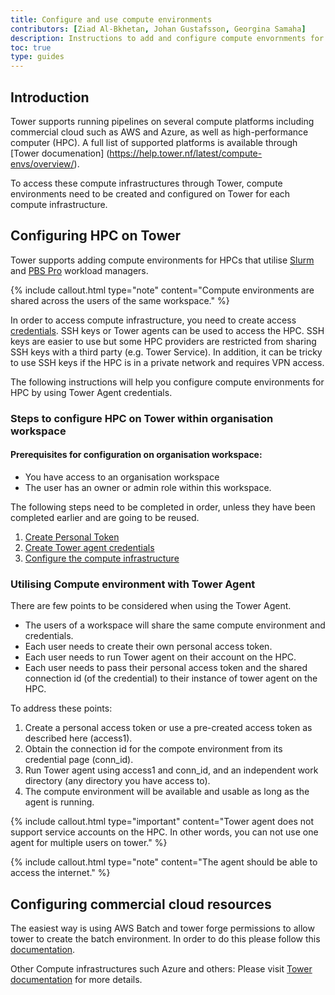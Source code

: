 ```yaml
---
title: Configure and use compute environments
contributors: [Ziad Al-Bkhetan, Johan Gustafsson, Georgina Samaha]
description: Instructions to add and configure compute envornments for HPCs and commercial cloud services.
toc: true
type: guides
---
```


## Introduction

Tower supports running pipelines on several compute platforms including commercial cloud such as AWS and Azure, as well as high-performance computer (HPC). A full list of supported platforms is available through [Tower documenation] (https://help.tower.nf/latest/compute-envs/overview/). 

To access these compute infrastructures through Tower, compute environments need to be created and configured on Tower for each compute infrastructure.


## Configuring HPC on Tower

Tower supports adding compute environments for HPCs that utilise [Slurm](https://help.tower.nf/latest/compute-envs/slurm/) and [PBS Pro](https://help.tower.nf/latest/compute-envs/altair-pbs-pro/) workload managers. 

{% include callout.html type="note" content="Compute environments are shared across the users of the same workspace." %}

In order to access compute infrastructure, you need to create access [credentials](https://help.tower.nf/latest/credentials/overview/#introduction). SSH keys or Tower agents can be used to access the HPC. SSH keys are easier to use but some HPC providers are restricted from sharing SSH keys with a third party (e.g. Tower Service). In addition, it can be tricky to use SSH keys if the HPC is in a private network and requires VPN access. 

The following instructions will help you configure compute environments for HPC by using Tower Agent credentials.


### Steps to configure HPC on Tower within organisation workspace


#### Prerequisites for configuration on organisation workspace:

- You have access to an organisation workspace
- The user has an owner or admin role within this workspace.

The following steps need to be completed in order, unless they have been completed earlier and are going to be reused.

1.	[Create Personal Token](create_personal_token)
2.	[Create Tower agent credentials](create_tower_agent_credentials)
3.	[Configure the compute infrastructure](configuring_compute_environment)


### Utilising Compute environment with Tower Agent

There are few points to be considered when using the Tower Agent.

- The users of a workspace will share the same compute environment and credentials.
- Each user needs to create their own personal access token.
- Each user needs to run Tower agent on their account on the HPC.
- Each user needs to pass their personal access token and the shared connection id (of the credential) to their instance of tower agent on the HPC.

To address these points:

1. Create a personal access token or use a pre-created access token as described here (access1).
2. Obtain the connection id for the compote environment from its credential page (conn_id).
3. Run Tower agent using access1 and conn_id, and an independent work directory (any directory you have access to).
4. The compute environment will be available and usable as long as the agent is running.

{% include callout.html type="important" content="Tower agent does not support service accounts on the HPC. In other words, you can not use one agent for multiple users on tower." %}

{% include callout.html type="note" content="The agent should be able to access the internet." %}


## Configuring commercial cloud resources

The easiest way is using AWS Batch and tower forge permissions to allow tower to create the batch environment. In order to do this please follow this [documentation](https://help.tower.nf/latest/compute-envs/aws-batch/).

Other Compute infrastructures such Azure and others: Please visit [Tower documentation](https://help.tower.nf/latest/compute-envs/overview/) for more details.

